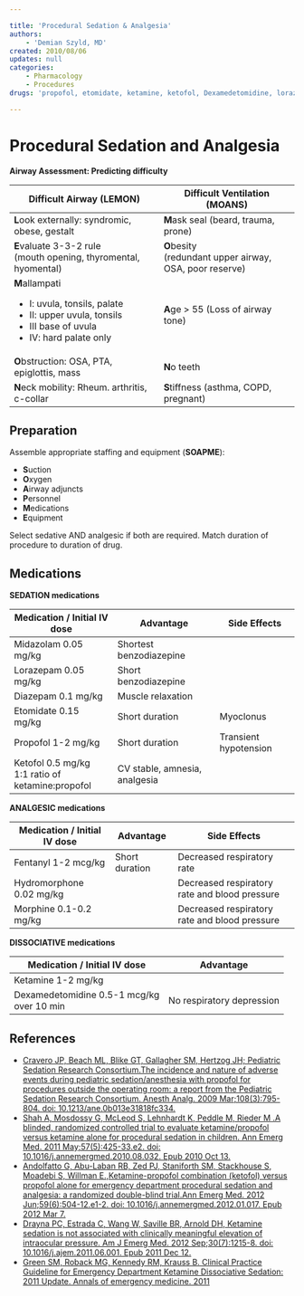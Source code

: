 ```yaml
---

title: 'Procedural Sedation & Analgesia'
authors:
    - 'Demian Szyld, MD'
created: 2010/08/06
updates: null
categories:
    - Pharmacology
    - Procedures
drugs: 'propofol, etomidate, ketamine, ketofol, Dexamedetomidine, lorazepam, diazepam, midazolam, Fentanyl, Hydromorphone, Morphine'

---
```




# Procedural Sedation and Analgesia

**Airway Assessment: Predicting difficulty**

<table>
<thead>
<tr class="header">
<th><strong>Difficult Airway (LEMON)</strong></th>
<th><strong>Difficult Ventilation (MOANS)</strong></th>
</tr>
</thead>
<tbody>
<tr class="odd">
<td><strong>L</strong>ook externally: syndromic, obese, gestalt</td>
<td><strong>M</strong>ask seal (beard, trauma, prone)<br />
</td>
</tr>
<tr class="even">
<td><strong>E</strong>valuate 3-3-2 rule<br />
(mouth opening, thyromental, hyomental)</td>
<td><strong>O</strong>besity<br />
(redundant upper airway, OSA, poor reserve)<br />
</td>
</tr>
<tr class="odd">
<td><strong>M</strong>allampati<br />

<ul>
<li>I: uvula, tonsils, palate</li>
<li>II: upper uvula, tonsils</li>
<li>III base of uvula</li>
<li>IV: hard palate only<br />
</li>
</ul></td>
<td><strong>A</strong>ge &gt; 55 (Loss of airway tone)</td>
</tr>
<tr class="even">
<td><strong>O</strong>bstruction: OSA, PTA, epiglottis, mass</td>
<td><strong>N</strong>o teeth</td>
</tr>
<tr class="odd">
<td><strong>N</strong>eck mobility: Rheum. arthritis, c-collar</td>
<td><strong>S</strong>tiffness (asthma, COPD, pregnant)</td>
</tr>
</tbody>
</table>

## Preparation

Assemble appropriate staffing and equipment (**SOAPME**): 

-   **S**uction
-   **O**xygen
-   **A**irway adjuncts
-   **P**ersonnel
-   **M**edications
-   **E**quipment

Select sedative AND analgesic if both are required. Match duration of procedure to duration of drug.

## Medications

**SEDATION medications**

| **Medication / Initial IV dose**  | **Advantage**      | **Side Effects**                 |
|------------------------|-------------------------------|----------------------------------|
| <span class="drug">Midazolam</span> 0.05 mg/kg   | Shortest benzodiazepine       | |
| <span class="drug">Lorazepam</span> 0.05 mg/kg   | Short benzodiazepine          | |
| <span class="drug">Diazepam</span> 0.1 mg/kg     | Muscle relaxation             | |
| <span class="drug">Etomidate</span> 0.15 mg/kg   | Short duration                | Myoclonus  |
| <span class="drug">Propofol</span>   1-2 mg/kg   | Short duration                | Transient hypotension |
| <span class="drug">Ketofol</span> 0.5 mg/kg<br>1:1 ratio of <br>ketamine:propofol| CV stable, amnesia, analgesia | |

**ANALGESIC medications**

| **Medication / Initial IV dose**  | **Advantage**  | **Side Effects**  |
|--------------------------|----------------|-----------------------------|
| <span class="drug">Fentanyl</span> 1-2 mcg/kg      | Short duration | Decreased respiratory rate  |
| <span class="drug">Hydromorphone</span> 0.02 mg/kg |                | Decreased respiratory rate and blood pressure |
| <span class="drug">Morphine</span> 0.1-0.2 mg/kg   |                | Decreased respiratory rate and blood pressure |

**DISSOCIATIVE medications**

| **Medication / Initial IV dose** | **Advantage**             |
|----------------------------------|---------------------------|
| <span class="drug">Ketamine</span> 1-2 mg/kg               |                           |
| <span class="drug">Dexamedetomidine</span> 0.5-1 mcg/kg<br>over 10 min | No respiratory depression |

## References

-   [Cravero JP, Beach ML, Blike GT, Gallagher SM, Hertzog JH; Pediatric Sedation Research Consortium.The incidence and nature of adverse events during pediatric sedation/anesthesia with propofol for procedures outside the operating room: a report from the Pediatric Sedation Research Consortium. Anesth Analg. 2009 Mar;108(3):795-804. doi: 10.1213/ane.0b013e31818fc334.](https://www.ncbi.nlm.nih.gov/pubmed/?term=19224786)
-   [Shah A, Mosdossy G, McLeod S, Lehnhardt K, Peddle M, Rieder M .A blinded, randomized controlled trial to evaluate ketamine/propofol versus ketamine alone for procedural sedation in children. Ann Emerg Med. 2011 May;57(5):425-33.e2. doi: 10.1016/j.annemergmed.2010.08.032. Epub 2010 Oct 13.](https://www.ncbi.nlm.nih.gov/pubmed/?term=20947210)
-   [Andolfatto G, Abu-Laban RB, Zed PJ, Staniforth SM, Stackhouse S, Moadebi S, Willman E.,Ketamine-propofol combination (ketofol) versus propofol alone for emergency department procedural sedation and analgesia: a randomized double-blind trial.Ann Emerg Med. 2012 Jun;59(6):504-12.e1-2. doi: 10.1016/j.annemergmed.2012.01.017. Epub 2012 Mar 7.](https://www.ncbi.nlm.nih.gov/pubmed/22401952)
-   [Drayna PC, Estrada C, Wang W, Saville BR, Arnold DH, Ketamine sedation is not associated with clinically meaningful elevation of intraocular pressure. Am J Emerg Med. 2012 Sep;30(7):1215-8. doi: 10.1016/j.ajem.2011.06.001. Epub 2011 Dec 12.](https://www.ncbi.nlm.nih.gov/pubmed/?term=22169582)
-   [Green SM, Roback MG, Kennedy RM, Krauss B. Clinical Practice Guideline for Emergency Department Ketamine Dissociative Sedation: 2011 Update. Annals of emergency medicine. 2011](https://www.ncbi.nlm.nih.gov/pubmed/21256625)
